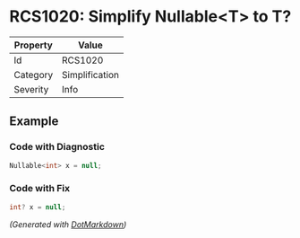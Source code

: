 # RCS1020: Simplify Nullable\<T> to T?

| Property | Value          |
| -------- | -------------- |
| Id       | RCS1020        |
| Category | Simplification |
| Severity | Info           |

## Example

### Code with Diagnostic

```csharp
Nullable<int> x = null;
```

### Code with Fix

```csharp
int? x = null;
```


*\(Generated with [DotMarkdown](http://github.com/JosefPihrt/DotMarkdown)\)*